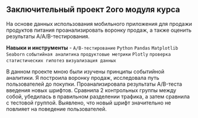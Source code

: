 ## Заключительный проект 2ого модуля курса 
На основе данных использования мобильного приложения для продажи продуктов питания проанализировать 
воронку продаж, а также оценить результаты A/A/B-тестирования.

**Навыки и инструменты** - `A/B-тестирование` `Python` `Pandas` `Matplotlib` `Seaborn` `событийная аналитика` 
`продуктовые метрики` `Plotly` `проверка статистических гипотез` `визуализация данных`


В данном проекте мною были изучены принципы событийной аналитики. Я построила воронку продаж, исследовала путь пользователей 
до покупки. Проанализировала результаты A/B-теста введения новых шрифтов. Сравнила 2 контрольных группы между собой, 
убедилась в правильном разделении трафика, а затем сравнила с тестовой группой.
Выявлено, что новый шрифт значительно не повлияет на поведение пользователей.

